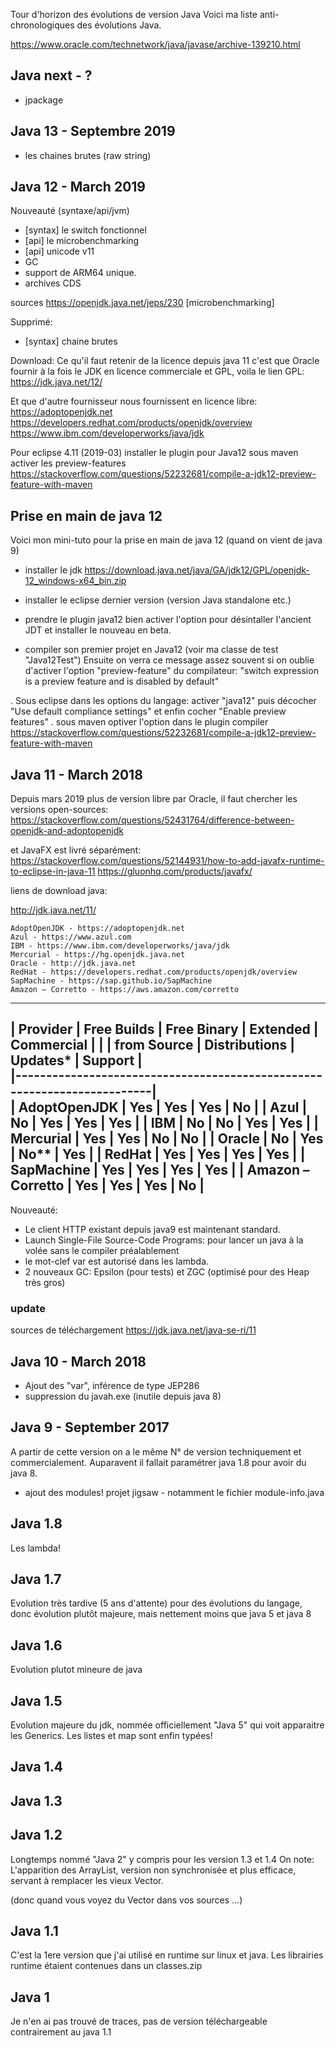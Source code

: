 Tour d'horizon des évolutions de version Java
Voici ma liste anti-chronologiques des évolutions Java.

https://www.oracle.com/technetwork/java/javase/archive-139210.html


Java next - ? 
---------
- jpackage 

Java 13 - Septembre 2019 
---------

- les chaines brutes (raw string) 



Java 12 - March 2019
--------
Nouveauté (syntaxe/api/jvm)
- [syntax] le switch fonctionnel
-  [api] le microbenchmarking 
- [api] unicode v11
- GC
- support de ARM64 unique.
- archives CDS

sources
https://openjdk.java.net/jeps/230 [microbenchmarking]

Supprimé:
- [syntax] chaine brutes


Download:
Ce qu'il faut retenir de la licence depuis java 11 c'est que Oracle fournir à la fois le JDK en licence commerciale et GPL, voila le lien GPL:
https://jdk.java.net/12/

Et que d'autre fournisseur nous fournissent en licence libre:
https://adoptopenjdk.net
https://developers.redhat.com/products/openjdk/overview
https://www.ibm.com/developerworks/java/jdk


Pour eclipse 4.11 (2019-03) installer le plugin pour Java12
sous maven activer les preview-features
https://stackoverflow.com/questions/52232681/compile-a-jdk12-preview-feature-with-maven


Prise en main de java 12
-------------------------
Voici mon mini-tuto pour la prise en main de java 12 (quand on vient de java 9)
- installer le jdk
https://download.java.net/java/GA/jdk12/GPL/openjdk-12_windows-x64_bin.zip
- installer le eclipse dernier version (version Java standalone etc.)
- prendre le plugin java12
  bien activer l'option pour désintaller l'ancient JDT et installer le nouveau en beta.


- compiler son premier projet en Java12 (voir ma classe de test "Java12Test")
Ensuite on verra ce message assez souvent si on oublie d'activer l'option "preview-feature" du compilateur:
  "switch expression is a preview feature and is disabled by default"
  
 . Sous eclipse dans les options du langage: activer "java12" puis décocher "Use default compliance settings" et enfin cocher "Enable preview features"
 . sous maven optiver l'option dans le plugin compiler
 https://stackoverflow.com/questions/52232681/compile-a-jdk12-preview-feature-with-maven


Java 11 - March 2018
--------
Depuis mars 2019 plus de version libre par Oracle, il faut chercher les versions open-sources:
https://stackoverflow.com/questions/52431764/difference-between-openjdk-and-adoptopenjdk

et JavaFX est livré séparément:
https://stackoverflow.com/questions/52144931/how-to-add-javafx-runtime-to-eclipse-in-java-11
https://gluonhq.com/products/javafx/

liens de download java:

http://jdk.java.net/11/


    AdoptOpenJDK - https://adoptopenjdk.net
    Azul - https://www.azul.com
    IBM - https://www.ibm.com/developerworks/java/jdk
    Mercurial - https://hg.openjdk.java.net 
    Oracle - http://jdk.java.net
    RedHat - https://developers.redhat.com/products/openjdk/overview
    SapMachine - https://sap.github.io/SapMachine
    Amazon – Corretto - https://aws.amazon.com/corretto

---------------------------------------------------------------------------
|     Provider      | Free Builds | Free Binary   | Extended | Commercial |
|                   | from Source | Distributions | Updates* | Support    |  
|-------------------------------------------------------------------------|               
| AdoptOpenJDK      |    Yes      |    Yes        |   Yes    |   No       |
| Azul              |    No       |    Yes        |   Yes    |   Yes      |
| IBM               |    No       |    No         |   Yes    |   Yes      |
| Mercurial         |    Yes      |    Yes        |   No     |   No       |
| Oracle            |    No       |    Yes        |   No**   |   Yes      |
| RedHat            |    Yes      |    Yes        |   Yes    |   Yes      |
| SapMachine        |    Yes      |    Yes        |   Yes    |   Yes      |
| Amazon – Corretto |    Yes      |    Yes        |   Yes    |   No       |
---------------------------------------------------------------------------



Nouveauté:
 - Le client HTTP existant depuis java9 est maintenant standard.
 - Launch Single-File Source-Code Programs: pour lancer un java à la volée sans le compiler préalablement
 - le mot-clef var est autorisé dans les lambda.
 - 2 nouveaux GC: Epsilon (pour tests) et ZGC (optimisé pour des Heap très gros)
 
### update
sources de téléchargement 
<https://jdk.java.net/java-se-ri/11>


Java 10 - March 2018
--------
- Ajout des "var", inférence de type JEP286
- suppression du javah.exe (inutile depuis java 8)
 


Java 9 - September 2017
--------
A partir de cette version on a le même N° de version techniquement et commercialement. Auparavent il fallait paramétrer java 1.8 pour avoir du java 8.
- ajout des modules! projet jigsaw - notamment le fichier module-info.java


Java 1.8
--------
Les lambda!

Java 1.7
--------
Evolution très tardive (5 ans d'attente) pour des évolutions du langage, donc évolution plutôt majeure, mais nettement moins que java 5 et java 8


Java 1.6
--------
Evolution plutot mineure de java


Java 1.5
--------
Evolution majeure du jdk, nommée officiellement "Java 5" qui voit apparaitre les Generics. Les listes et map sont enfin typées!


Java 1.4
--------


Java 1.3
--------


Java 1.2
--------
Longtemps nommé "Java 2" y compris pour les version 1.3 et 1.4
On note:
L'apparition des ArrayList, version non synchronisée et plus efficace, servant à remplacer les vieux Vector. 

(donc quand vous voyez du Vector dans vos sources ...)


Java 1.1
--------
C'est la 1ere version que j'ai utilisé en runtime sur linux et java. 
Les librairies runtime étaient contenues dans un classes.zip




Java 1
------
Je n'en ai pas trouvé de traces, pas de version téléchargeable contrairement au java 1.1
